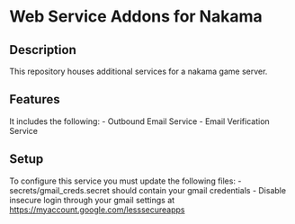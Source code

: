 # Web Service Addons for Nakama

## Description
This repository houses additional services for a nakama game server.

## Features
It includes the following:
	- Outbound Email Service
	- Email Verification Service

## Setup 
To configure this service you must update the following files:
	- secrets/gmail_creds.secret should contain your gmail credentials
	- Disable insecure login through your gmail settings at https://myaccount.google.com/lesssecureapps